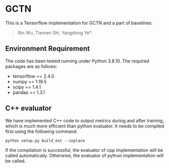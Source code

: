 # GCTN
This is a Tensorflow implementation for GCTN and a part of baselines:

>Bin Wu, Tianren Shi, Yangdong Ye*.

## Environment Requirement
The code has been tested running under Python 3.8.10. The required packages are as follows:
* tensorflow == 2.4.0
* numpy == 1.19.5
* scipy == 1.4.1
* pandas == 1.3.1

## C++ evaluator
We have implemented C++ code to output metrics during and after training, which is much more efficient than python evaluator. It needs to be compiled first using the following command. 
```
python setup.py build_ext --inplace
```
If the compilation is successful, the evaluator of cpp implementation will be called automatically.
Otherwise, the evaluator of python implementation will be called.


